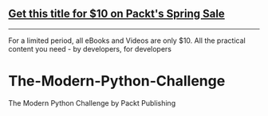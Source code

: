## [Get this title for $10 on Packt's Spring Sale](https://www.packt.com/V15504?utm_source=github&utm_medium=packt-github-repo&utm_campaign=spring_10_dollar_2022)
-----
For a limited period, all eBooks and Videos are only $10. All the practical content you need \- by developers, for developers

# The-Modern-Python-Challenge
The Modern Python Challenge by Packt Publishing
